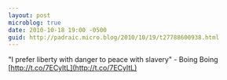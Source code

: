 ```yaml
---
layout: post
microblog: true
date: 2010-10-18 19:00 -0500
guid: http://padraic.micro.blog/2010/10/19/t27788600938.html
---
```

"I prefer liberty with danger to peace with slavery" - Boing Boing [http://t.co/7ECyltL](http://t.co/7ECyltL)
